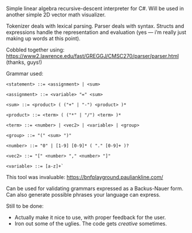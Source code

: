 Simple linear algebra recursive-descent interpreter for C#. Will be used in another simple 2D vector math visualizer. 

Tokenizer deals with lexical parsing. Parser deals with syntax. Structs and expressions handle the representation and evaluation (yes — i’m really just making up words at this point).

Cobbled together using: https://www2.lawrence.edu/fast/GREGGJ/CMSC270/parser/parser.html (thanks, guys!)

Grammar used: 

```ebnf
<statement> ::= <assignment> | <sum>
  
<assignment> ::= <variable> "=" <sum>
  
<sum> ::= <product> ( ("+" | "-") <product> )*
  
<product> ::= <term> ( ("*" | "/") <term> )*
  
<term> ::= <number> | <vec2> | <variable> | <group>
  
<group> ::= "(" <sum> ")"
  
<number> ::= "0" | [1-9] [0-9]* ( "." [0-9]+ )?
  
<vec2> ::= "[" <number> "," <number> "]"
  
<variable> ::= [a-z]+`
```

This tool was invaluable: https://bnfplayground.pauliankline.com/

Can be used for validating grammars expressed as a Backus-Nauer form. Can also generate possible phrases your language can express.

Still to be done: 
* Actually make it nice to use, with proper feedback for the user.
* Iron out some of the uglies. The code gets *creative* sometimes.
